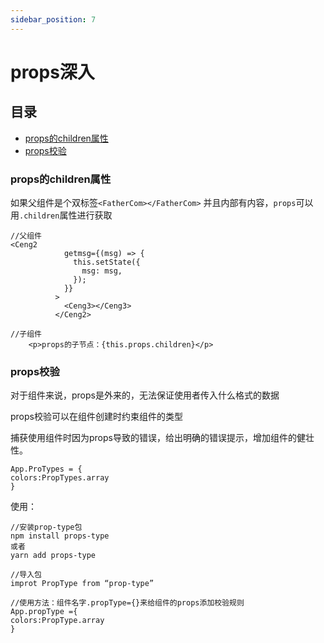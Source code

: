 ```yaml
---
sidebar_position: 7
---
```

# props深入

## 目录

- [props的children属性](#props的children属性)
- [props校验](#props校验)

### props的children属性

如果父组件是个双标签`<FatherCom></FatherCom>` 并且内部有内容，`props`可以用`.children`属性进行获取

```react&#x20;jsx
//父组件
<Ceng2
            getmsg={(msg) => {
              this.setState({
                msg: msg,
              });
            }}
          >
            <Ceng3></Ceng3>
          </Ceng2>
```

```react&#x20;jsx
//子组件
    <p>props的子节点：{this.props.children}</p>

```

### props校验

对于组件来说，props是外来的，无法保证使用者传入什么格式的数据

props校验可以在组件创建时约束组件的类型

捕获使用组件时因为props导致的错误，给出明确的错误提示，增加组件的健壮性。

```react&#x20;jsx
App.ProTypes = {
colors:PropTypes.array
}
```

使用：

```react&#x20;jsx
//安装prop-type包
npm install props-type
或者
yarn add props-type
```

```react&#x20;jsx
//导入包
improt PropType from “prop-type”

//使用方法：组件名字.propType={}来给组件的props添加校验规则
App.propType ={
colors:PropType.array
}


```
